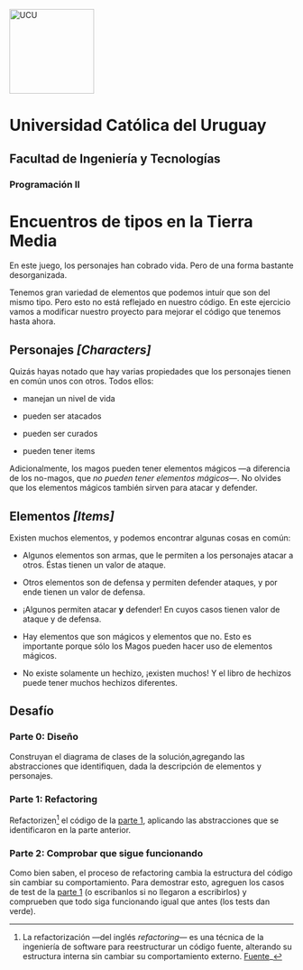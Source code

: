 <img alt="UCU" src="https://www.ucu.edu.uy/plantillas/images/logo_ucu.svg"
width="150"/>

# Universidad Católica del Uruguay

## Facultad de Ingeniería y Tecnologías

### Programación II

# Encuentros de tipos en la Tierra Media

En este juego, los personajes han cobrado vida. Pero de una forma bastante
desorganizada.

Tenemos gran variedad de elementos que podemos intuír que son del mismo tipo.
Pero esto no está reflejado en nuestro código. En este ejercicio vamos a
modificar nuestro proyecto para mejorar el código que tenemos hasta ahora.

## Personajes _[Characters]_

Quizás hayas notado que hay varias propiedades que los personajes tienen en
común unos con otros. Todos ellos:

- manejan un nivel de vida

- pueden ser atacados

- pueden ser curados

- pueden tener items

Adicionalmente, los magos pueden tener elementos mágicos —a diferencia de los
no-magos, que _no pueden tener elementos mágicos_—. No olvides que los elementos
mágicos también sirven para atacar y defender.

## Elementos _[Items]_

Existen muchos elementos, y podemos encontrar algunas cosas en común:

- Algunos elementos son armas, que le permiten a los personajes atacar a otros.
  Éstas tienen un valor de ataque.

- Otros elementos son de defensa y permiten defender ataques, y por ende tienen
  un valor de defensa.

- ¡Algunos permiten atacar **y** defender! En cuyos casos tienen valor de ataque
  y de defensa.

- Hay elementos que son mágicos y elementos que no. Esto es importante porque
  sólo los Magos pueden hacer uso de elementos mágicos.

- No existe solamente un hechizo, ¡existen muchos! Y el libro de hechizos puede
  tener muchos hechizos diferentes.

## Desafío

### Parte 0: Diseño

Construyan el diagrama de clases de la solución,agregando las abstracciones que
identifiquen, dada la descripción de elementos y personajes.

### Parte 1: Refactoring

Refactorizen[^1] el código de la [parte
1](https://github.com/ucudal/PII_RoleplayGame_1_Start), aplicando las
abstracciones que se identificaron en la parte anterior.

[^1]: La refactorización —del inglés *refactoring*— es una técnica de la
      ingeniería de software para reestructurar un código fuente, alterando su
      estructura interna sin cambiar su comportamiento externo.
      [Fuente](https://es.wikipedia.org/wiki/Refactorizaci%C3%B3n)_

### Parte 2: Comprobar que sigue funcionando

Como bien saben, el proceso de refactoring cambia la estructura del código sin
cambiar su comportamiento. Para demostrar esto, agreguen los casos de test de la
[parte 1](https://github.com/ucudal/PII_RoleplayGame_1_Start#parte-4-testing) (o
escribanlos si no llegaron a escribirlos) y comprueben que todo siga funcionando
igual que antes (los tests dan verde).
